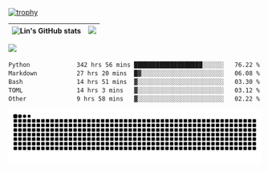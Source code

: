 [![trophy](https://github-profile-trophy.vercel.app/?username=ocss884&column=7)](https://github.com/ocss884)

| ![Lin's GitHub stats](https://github-readme-stats.vercel.app/api?username=ocss884&show_icons=true&hide_border=True&count_private=true) | ![](https://github-readme-streak-stats.herokuapp.com?user=ocss884&hide_border=true&date_format=M%20j%5B%2C%20Y%5D&ring=7EDDCF&fire=7EDDCF") |
| ------------------------------------------------------------ | ------------------------------------------------------------ |

![](https://komarev.com/ghpvc/?username=ocss884&color=brightgreen)

<!--START_SECTION:waka-->

```txt
Python             342 hrs 56 mins ███████████████████░░░░░░   76.22 %
Markdown           27 hrs 20 mins  █▓░░░░░░░░░░░░░░░░░░░░░░░   06.08 %
Bash               14 hrs 51 mins  ▓░░░░░░░░░░░░░░░░░░░░░░░░   03.30 %
TOML               14 hrs 3 mins   ▓░░░░░░░░░░░░░░░░░░░░░░░░   03.12 %
Other              9 hrs 58 mins   ▓░░░░░░░░░░░░░░░░░░░░░░░░   02.22 %
```

<!--END_SECTION:waka-->

<p align="center">
   <img src="https://github.com/ocss884/ocss884/blob/output/github-snake.svg" alt="snake">
</p>
